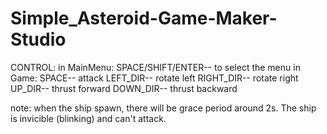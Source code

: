 # Simple_Asteroid-Game-Maker-Studio

CONTROL:
in MainMenu: SPACE/SHIFT/ENTER-- to select the menu
in Game: SPACE-- attack
         LEFT_DIR-- rotate left
         RIGHT_DIR-- rotate right
         UP_DIR-- thrust forward
         DOWN_DIR-- thrust backward

note: when the ship spawn, there will be grace period around 2s. The ship is invicible (blinking) and can't attack.
